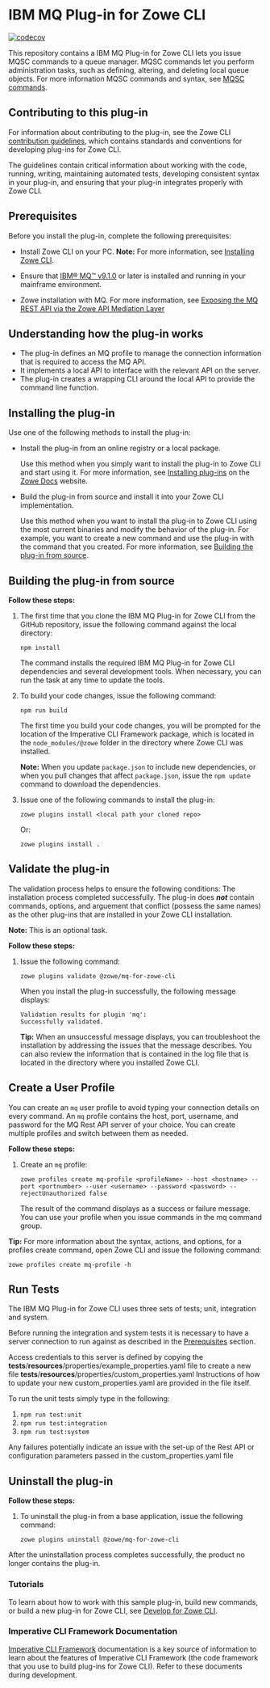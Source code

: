 # IBM MQ Plug-in for Zowe CLI

[![codecov](https://codecov.io/gh/zowe/zowe-cli-ims-plugin/branch/master/graph/badge.svg)](https://codecov.io/gh/zowe/zowe-cli-mq-plugin)

This repository contains a IBM MQ Plug-in for Zowe CLI lets you issue MQSC commands to a queue manager. MQSC commands let you perform administration tasks, such as defining, altering, and deleting local queue objects. For more infornation MQSC commands and syntax, see [MQSC commands](https://www.ibm.com/support/knowledgecenter/en/SSFKSJ_9.1.0/com.ibm.mq.ref.adm.doc/q085130_.htm).

## Contributing to this plug-in 
For information about contributing to the plug-in, see the Zowe CLI [contribution guidelines](CONTRIBUTING.md), which contains standards and conventions for developing plug-ins for Zowe CLI.

The guidelines contain critical information about working with the code, running, writing, maintaining automated tests, developing consistent syntax in your plug-in, and ensuring that your plug-in integrates properly with Zowe CLI.

## Prerequisites
Before you install the plug-in, complete the following prerequisites:
* Install Zowe CLI on your PC.
   **Note:** For more information, see [Installing Zowe CLI](https://zowe.github.io/docs-site/latest/user-guide/cli-installcli.html).

* Ensure that [IBM® MQ™ v9.1.0](https://www.ibm.com/support/knowledgecenter/en/SSFKSJ_9.1.0/com.ibm.mq.sce.doc/q121910_.htm) or later is installed and running in your mainframe environment.

* Zowe installation with MQ. For more insformation, see [Exposing the MQ REST API via the Zowe API Mediation Layer](https://developer.ibm.com/messaging/2019/05/17/exposing-the-mq-rest-api-via-the-zowe-api-mediation-layer/)

## Understanding how the plug-in works
- The plug-in defines an MQ profile to manage the connection information that is required to access the MQ API.
- It implements a local API to interface with the relevant API on the server.
- The plug-in creates a wrapping CLI around the local API to provide the command line function.

## Installing the plug-in

Use one of the following methods to install the plug-in:

-   Install the plug-in from an online registry or a local package.

    Use this method when you simply want to install the plug-in to Zowe CLI and start using it. For more information, see [Installing plug-ins](https://zowe.github.io/docs-site/latest/user-guide/cli-installplugins.html) on the [Zowe Docs](https://zowe.github.io/docs-site/latest/) website.

-   Build the plug-in from source and install it into your Zowe CLI implementation.

    Use this method when you want to install tha plug-in to Zowe CLI using the most current binaries and modify the behavior of the plug-in. For example, you want to create a new command and use the plug-in with the command that you created. For more information, see [Building the plug-in from source](#building-the-plug-in-from-source).

## Building the plug-in from source

**Follow these steps:**
1. The first time that you clone the IBM MQ Plug-in for Zowe CLI from the GitHub repository, issue the following command against the local directory:

    ```
    npm install
    ```
    The command installs the required IBM MQ Plug-in for Zowe CLI dependencies and several development tools. When necessary, you can run the task at any time to update the tools.

2. To build your code changes, issue the following command:

    ```
    npm run build
    ```

    The first time you build your code changes, you will be prompted for the location of the Imperative CLI Framework package, which is located in the `node_modules/@zowe` folder in the directory where Zowe CLI was installed.

    **Note:** When you update `package.json` to include new dependencies, or when you pull changes that affect `package.json`, issue the `npm update` command to download the dependencies.

3. Issue one of the following commands to install the plug-in:

    ```
    zowe plugins install <local path your cloned repo>
    ```

    Or:

    ```
    zowe plugins install .
    ```

## Validate the plug-in

The validation process helps to ensure the following conditions:
The installation process completed successfully.
The plug-in does ***not*** contain commands, options, and arguement that conflict (possess the same names) as the other plug-ins that are installed in your Zowe CLI installation.

**Note:** This is an optional task.

**Follow these steps:**

1. Issue the following command:
    ```
    zowe plugins validate @zowe/mq-for-zowe-cli
    ```
    When you install the plug-in successfully, the following message displays:
    ```
    Validation results for plugin 'mq':
    Successfully validated.
    ``` 
    **Tip:** When an unsuccessful message displays, you can troubleshoot the installation by addressing the issues that the message describes. You can also review the information that is contained in the log file that is located in the directory where you installed Zowe CLI.  

## Create a User Profile
You can create an `mq` user profile to avoid typing your connection details on every command. An `mq` profile contains the host, port, username, and password for the MQ Rest API server of your choice. You can create multiple profiles and switch between them as needed.

**Follow these steps:**
1.  Create an `mq` profile: 
    ```
    zowe profiles create mq-profile <profileName> --host <hostname> --port <portnumber> --user <username> --password <password> --rejectUnauthorized false

    ```
    The result of the command displays as a success or failure message. You can use your profile when you issue commands in the mq command group.

**Tip:** For more information about the syntax, actions, and options, for a profiles create command, open Zowe CLI and issue the following command:

```
zowe profiles create mq-profile -h
```

## Run Tests
The IBM MQ Plug-in for Zowe CLI uses three sets of tests; unit, integration and system.

Before running the integration and system tests it is necessary to have a server connection to run against as described in the [Prerequisites](#prerequisites) section.

Access credentials to this server is defined by copying the __tests__/__resources__/properties/example_properties.yaml file to create a new file __tests__/__resources__/properties/custom_properties.yaml
Instructions of how to update your new custom_properties.yaml are provided in the file itself.

 To run the unit tests simply type in the following:
1. `npm run test:unit`
2. `npm run test:integration`
3. `npm run test:system`

Any failures potentially indicate an issue with the set-up of the Rest API or configuration parameters passed in the custom_properties.yaml file

## Uninstall the plug-in

**Follow these steps:**
1.  To uninstall the plug-in from a base application, issue the following command:
    ```
    zowe plugins uninstall @zowe/mq-for-zowe-cli
    ```
After the uninstallation process completes successfully, the product no longer contains the plug-in. 


### Tutorials
To learn about how to work with this sample plug-in, build new commands, or build a new plug-in for Zowe CLI, see [Develop for Zowe CLI](https://zowe.github.io/docs-site/latest/extend/extend-cli/cli-devTutorials.html).

### Imperative CLI Framework Documentation
[Imperative CLI Framework](https://github.com/zowe/imperative/wiki) documentation is a key source of information to learn about the features of Imperative CLI Framework (the code framework that you use to build plug-ins for Zowe CLI). Refer to these documents during development. 


